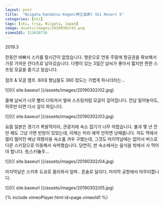 ```yaml
---
layout: post
title:  "Niigata Kandatsu Kogen(神立高原) Ski Resort 5"
categories: [ski]
tags: [ski, trip, Niigata, Japan]
image: assets/images/20190302/01.png
vimeoId1: 313638710
---
```

2019.3

한동안 바빠서 스키를 탈시간이 없었습니다. 
행운으로 연휴 주말에 항공권을 확보해서 가장 가까운 칸다츠로 날아갔습니다.
다행이 있는 3일간 날씨가 좋아서 짧지만 찐한 스프링 모글을 즐기고 왔습니다.

점프 & 모글 캠프.
60대 형님들도 360 정도는 가볍게 하시더라는...

![]({{ site.baseurl }}/assets/images/20190302/02.jpg)

올해 날씨가 너무 빨리 더워져서 벌써 스프링처럼 모글이 깊어집니다.
전날 밀어놓아도, 하루만 타면 다시 깊이 파입니다.

![]({{ site.baseurl }}/assets/images/20190302/03.jpg)

요즘 일본은 경기가 폭발적이라, 관광지에 숙소 잡기가 너무 어렵습니다.
불과 몇 년 전만 해도 그냥 가면 빈방이 있었는데, 이제는 미리 예약 안하면 낭패봅니다.
저도 역에서 멀리 떨어진 배낭 여행자용 숙소를 겨우 구했는데, 그것도 마지막날에는 없어서 버스로 다른 스키장으로 이동해서 숙박했습니다.
당연히, 싼 숙소에서는 음식을 밖에서 사 먹어야 합니다. 
先스키後주... 

![]({{ site.baseurl }}/assets/images/20190302/04.jpg)

마지막날은 스키후 도쿄로 올라와서 일박..
혼술로 달리다, 마지막 공항에서 마무리합니다.

![]({{ site.baseurl }}/assets/images/20190302/05.jpg)

{% include vimeoPlayer.html id=page.vimeoId1 %}